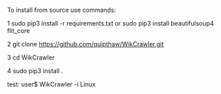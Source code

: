 To install from source use commands:

1   sudo pip3 install -r requirements.txt
    or 
    sudo pip3 install beautifulsoup4 flit_core 
    
2   git clone https://github.com/quipthaw/WikCrawler.git

3   cd WikCrawler

4   sudo pip3 install .


test: 
    user$ WikCrawler -i Linux